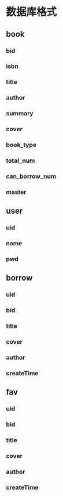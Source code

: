 # 数据库格式
## book
### bid
### isbn
### title
### author
### summary
### cover
### book_type
### total_num
### can_borrow_num
### master

## user
### uid
### name
### pwd

## borrow
### uid
### bid
### title
### cover
### author
### createTime

## fav
### uid
### bid
### title
### cover
### author
### createTime